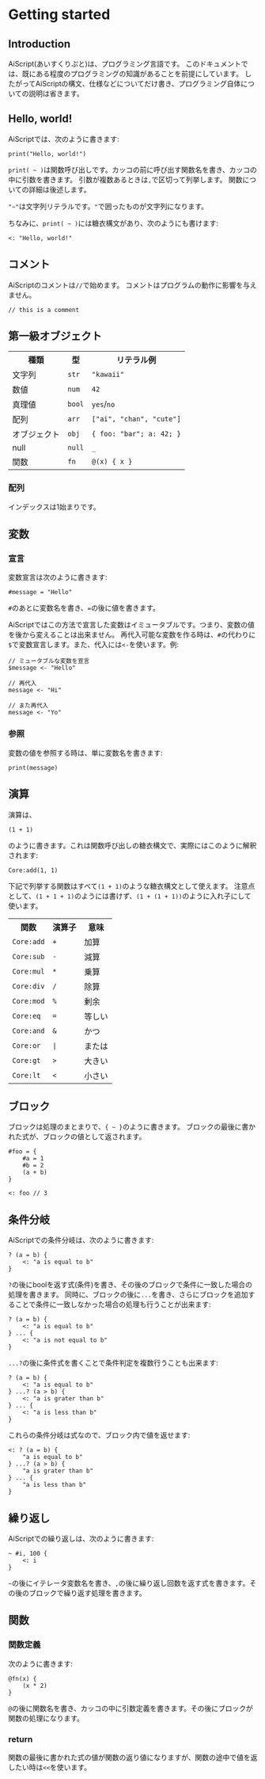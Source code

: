 # Getting started
## Introduction
AiScript(あいすくりぷと)は、プログラミング言語です。
このドキュメントでは、既にある程度のプログラミングの知識があることを前提にしています。
したがってAiScriptの構文、仕様などについてだけ書き、プログラミング自体についての説明は省きます。

## Hello, world!
AiScriptでは、次のように書きます:
```
print("Hello, world!")
```

`print( ~ )`は関数呼び出しです。カッコの前に呼び出す関数名を書き、カッコの中に引数を書きます。
引数が複数あるときは`,`で区切って列挙します。
関数についての詳細は後述します。

`"~"`は文字列リテラルです。`"`で囲ったものが文字列になります。

ちなみに、`print( ~ )`には糖衣構文があり、次のようにも書けます:
```
<: "Hello, world!"
```

## コメント
AiScriptのコメントは`//`で始めます。
コメントはプログラムの動作に影響を与えません。

```
// this is a comment
```

## 第一級オブジェクト
<table>
	<tr><th>種類</th><th>型</th><th>リテラル例</th></tr>
	<tr><td>文字列</td><td><code>str</code></td><td><code>"kawaii"</code></td></tr>
	<tr><td>数値</td><td><code>num</code></td><td><code>42</code></td></tr>
	<tr><td>真理値</td><td><code>bool</code></td><td><code>yes</code>/<code>no</code></td></tr>
	<tr><td>配列</td><td><code>arr</code></td><td><code>["ai", "chan", "cute"]</code></td></tr>
	<tr><td>オブジェクト</td><td><code>obj</code></td><td><code>{ foo: "bar"; a: 42; }</code></td></tr>
	<tr><td>null</td><td><code>null</code></td><td><code>_</code></td></tr>
	<tr><td>関数</td><td><code>fn</code></td><td><code>@(x) { x }</code></td></tr>
</table>

### 配列
インデックスは1始まりです。

## 変数
### 宣言
変数宣言は次のように書きます:
```
#message = "Hello"
```

`#`のあとに変数名を書き、`=`の後に値を書きます。

AiScriptではこの方法で宣言した変数はイミュータブルです。つまり、変数の値を後から変えることは出来ません。
再代入可能な変数を作る時は、`#`の代わりに`$`で変数宣言します。また、代入には`<-`を使います。例:
```
// ミュータブルな変数を宣言
$message <- "Hello"

// 再代入
message <- "Hi"

// また再代入
message <- "Yo"
```

### 参照
変数の値を参照する時は、単に変数名を書きます:
```
print(message)
```

## 演算
演算は、
```
(1 + 1)
```
のように書きます。これは関数呼び出しの糖衣構文で、実際にはこのように解釈されます:
```
Core:add(1, 1)
```

下記で列挙する関数はすべて`(1 + 1)`のような糖衣構文として使えます。
注意点として、`(1 + 1 + 1)`のようには書けず、`(1 + (1 + 1))`のように入れ子にして使います。

<table>
	<tr><th>関数</th><th>演算子</th><th>意味</th></tr>
	<tr><td><code>Core:add</code></td><td><code>+</code></td><td>加算</td></tr>
	<tr><td><code>Core:sub</code></td><td><code>-</code></td><td>減算</td></tr>
	<tr><td><code>Core:mul</code></td><td><code>*</code></td><td>乗算</td></tr>
	<tr><td><code>Core:div</code></td><td><code>/</code></td><td>除算</td></tr>
	<tr><td><code>Core:mod</code></td><td><code>%</code></td><td>剰余</td></tr>
	<tr><td><code>Core:eq</code></td><td><code>=</code></td><td>等しい</td></tr>
	<tr><td><code>Core:and</code></td><td><code>&</code></td><td>かつ</td></tr>
	<tr><td><code>Core:or</code></td><td><code>|</code></td><td>または</td></tr>
	<tr><td><code>Core:gt</code></td><td><code>></code></td><td>大きい</td></tr>
	<tr><td><code>Core:lt</code></td><td><code><</code></td><td>小さい</td></tr>
</table>

## ブロック
ブロックは処理のまとまりで、`{ ~ }`のように書きます。
ブロックの最後に書かれた式が、ブロックの値として返されます。
```
#foo = {
	#a = 1
	#b = 2
	(a + b)
}

<: foo // 3
```

## 条件分岐
AiScriptでの条件分岐は、次のように書きます:
```
? (a = b) {
	<: "a is equal to b"
}
```

`?`の後にboolを返す式(条件)を書き、その後のブロックで条件に一致した場合の処理を書きます。
同時に、ブロックの後に`...`を書き、さらにブロックを追加することで条件に一致しなかった場合の処理も行うことが出来ます:
```
? (a = b) {
	<: "a is equal to b"
} ... {
	<: "a is not equal to b"
}
```

`...?`の後に条件式を書くことで条件判定を複数行うことも出来ます:
```
? (a = b) {
	<: "a is equal to b"
} ...? (a > b) {
	<: "a is grater than b"
} ... {
	<: "a is less than b"
}
```

これらの条件分岐は式なので、ブロック内で値を返せます:
```
<: ? (a = b) {
	"a is equal to b"
} ...? (a > b) {
	"a is grater than b"
} ... {
	"a is less than b"
}
```

## 繰り返し
AiScriptでの繰り返しは、次のように書きます:
```
~ #i, 100 {
	<: i
}
```
`~`の後にイテレータ変数名を書き、`,`の後に繰り返し回数を返す式を書きます。その後のブロックで繰り返す処理を書きます。

## 関数
### 関数定義
次のように書きます:
```
@fn(x) {
	(x * 2)
}
```

`@`の後に関数名を書き、カッコの中に引数定義を書きます。その後にブロックが関数の処理になります。

### return
関数の最後に書かれた式の値が関数の返り値になりますが、関数の途中で値を返したい時は`<<`を使います。
